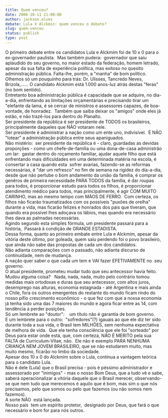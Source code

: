 ```yaml
---
title: Quem venceu?
date: 2006-10-11 21:00:00
author: jackson.alves
debate: Lula X Alckmin: quem venceu o debate?
slug: quem-venceu
status: publish 
type: post
---
```


O primeiro debate entre os candidatos Lula e Alckmim foi de 10 x 0 para
o ex-governador paulista.  Mas também pudera:  governador que
saiu aplaudido do seu governo, no maior estado da federação, homem
letrado, apesar da sua falta de experiência política, mas exitoso no
quesito administração pública. Falta-lhe, porém, a "manha" de bom
político. Olhemos só um pouquinho para trás: Dr. Ulisses, Tancredo
Neves, Brizola,...... O candidato Alckmim está 1.000 anos-luz atrás
destas "feras" (no bom sentido).  
Entretanto boa administração
pública é capacidade que se adquire, no dia-a-dia, enfrentando as
limitações orçamentárias e precisando tirar um "elefante da lama, é se
cercar de ministros e assessores capazes, de boa-vontade, de
honradez.  Também que saiba deixar os "amigos" onde eles já estão,
e não trazê-los para dentro do Planalto.   
Ser presidente da república é ser presidente de TODOS os brasileiros, principalmente daqueles que NÃO votaram nele.  
Ser
presidente é administrar a nação como um ente uno, indivisível.  É
NÃO "lotear" a administração pública entre seus apaniguados.  
Não
mistério:  ser presidente da república é - claro, guardadas as
devidas proporções - como um chefe-de-família ou uma dona-de-casa
administrão um lar:  gastar dentro do roçamento familiar, ajudar
aquele filho que está enfrentando mais dificuldades em uma determinada
matéria na escola, é consertar a casa quando esta  sofrer avarias,
fazendo-se as reformas necessárias, é "dar um refresco" no fim de
semana na rigidez do dia-a-dia, desde que não pertube o bom andamento
da união da família, é comprar os genêros de primeira necessidade PARA
TODOS da família, é dar roupas para todos, é proporcionar estudo para
todos os filhos, é proporcionar atendimento médico para todos, mas
principalmente, é agir COM MUITO CARINHO, mas ao mesmo tempo com MÀOS
DE FERRO.  Com certeza, os filhos não ficarão traumatizados com os
possíveis "puxões de orelha" durante a vida, mas ficarão felizes e
honrados dos pais que tiveram, que quando era possível lhes adoçava os
lábios, mas quando era necessário lhes dava as palmadas necessárias.  
Agindo segundo esta simples fórmula, um presidente passará para a história,  Passará à condição de GRANDE ESTADISTA.  
Dessa
forma, quanto ao primeiro embate entre Lula e Alckmim, apesar da
vitória deste último, por goleada, quem saiu perdendo foi o povo
brasileiro, que ainda não sabe das propostas de cada um dos candidatos.  
Não adianta comparações com o passado, não adianta discurso de continuidade, nem de mudança.  
A nação quer saber o que cada um tem e VAI fazer EFETIVAMENTE no  seu governo.  
O atual presidente, prometeu mudar tudo que seu antecessor havia feito.  
Mudou
alguma coisa?   Nada, nada, nada, muito pelo contrário tomou
medidas mais ortodoxas e duras que seu antecessor, com altos juros,
desemprego nas alturas, economia estagnada - até Argentina e mais ainda
o Chile, fora os outros emergentes do restante do mundo ficam rindo do
nosso pífio crescimento econômico - o que fez com que a nossa economia
já tenha sido uma das 7 maiores do mundo e agora ficar entre as 14, com
tendência a perder posições.  
Só um lembrete ao "doutor":    um título não é garantia de bom governo.  
E
um lembrete para o outro:  "sofredores"(?) igauais ao que ele diz
ter sido durante toda a sua vida, o Brasil tem MILHÕES, sem nenhuma
expectativa de melhora de vida.  Que ele tenha consciência que ele
foi "sorteado" por Deus para estar onde está, que, com certeza, NÃO É
MERITO pela sua FALTA de Curriculum-Vitae, não.  Ele não é exemplo
PARA NENHUMA CRIANÇA NEM JOVEM BRASILEIRO, que se não estudarem muito,
mas muito mesmo, ficarão no limbo da sociedade.  
Apesar dos 10 x 0 do Alckmim sobre o Lula, continua a vantagem teórica para o candidato Lula.  
Não
é dele (Lula) que o Brasil precisa - pois é péssimo administrador e
assessorado por "inimigos" - mas o nosso Bom Deus, que a tudo vê e
sabe, saberá operacionalizar a vitória daquele que o Brasil merecer,
observando-se que nem tudo que merecemos é aquilo que é bom, mas sim o
que nós precisamos, pelo que somos ou pelo que fazemos (ou não somos
nem fazemos).  
A sorte NÃO  está lançada.  
Nosso país  tem um espírito protetor,  designado por Deus, que fará o que necessário e bom for para nós outros.

